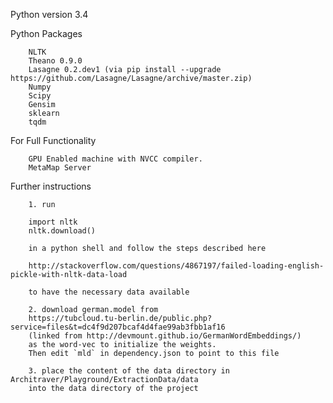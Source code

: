 Python version 3.4

Python Packages

        NLTK
        Theano 0.9.0
        Lasagne 0.2.dev1 (via pip install --upgrade https://github.com/Lasagne/Lasagne/archive/master.zip)
        Numpy
        Scipy
        Gensim
        sklearn
        tqdm

For Full Functionality

        GPU Enabled machine with NVCC compiler.
        MetaMap Server
        
Further instructions

        1. run 
        
        import nltk
        nltk.download()
        
        in a python shell and follow the steps described here
        
        http://stackoverflow.com/questions/4867197/failed-loading-english-pickle-with-nltk-data-load
        
        to have the necessary data available
        
        2. download german.model from 
        https://tubcloud.tu-berlin.de/public.php?service=files&t=dc4f9d207bcaf4d4fae99ab3fbb1af16
        (linked from http://devmount.github.io/GermanWordEmbeddings/)
        as the word-vec to initialize the weights. 
        Then edit `mld` in dependency.json to point to this file
        
        3. place the content of the data directory in Architraver/Playground/ExtractionData/data 
        into the data directory of the project 
